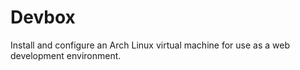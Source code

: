 Devbox
======

Install and configure an Arch Linux virtual machine for use as a web development environment.
